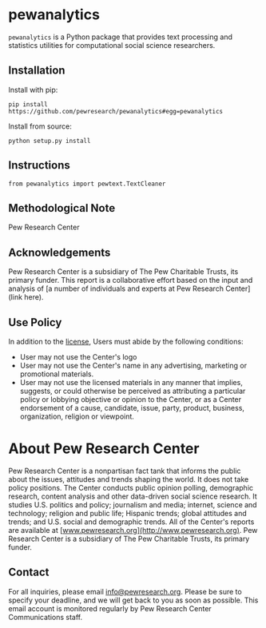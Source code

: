 # pewanalytics

`pewanalytics` is a Python package that provides text processing and statistics utilities for computational social science researchers.


## Installation 

Install with pip: 

    pip install https://github.com/pewresearch/pewanalytics#egg=pewanalytics

Install from source: 

    python setup.py install


## Instructions

    from pewanalytics import pewtext.TextCleaner

## Methodological Note

Pew Research Center


## Acknowledgements

Pew Research Center is a subsidiary of The Pew Charitable Trusts, its primary funder. This report is a collaborative effort based on the input and analysis of [a number of individuals and experts at Pew Research Center](link here).


## Use Policy 

In addition to the [license](https://github.com/pewreasearch/pewanalytics/blob/master/LICENSE), Users must abide by the following conditions:

- User may not use the Center's logo
- User may not use the Center's name in any advertising, marketing or promotional materials.
- User may not use the licensed materials in any manner that implies, suggests, or could otherwise be perceived as attributing a particular policy or lobbying objective or opinion to the Center, or as a Center endorsement of a cause, candidate, issue, party, product, business, organization, religion or viewpoint.


# About Pew Research Center

Pew Research Center is a nonpartisan fact tank that informs the public about the issues, attitudes and trends shaping the world. It does not take policy positions. The Center conducts public opinion polling, demographic research, content analysis and other data-driven social science research. It studies U.S. politics and policy; journalism and media; internet, science and technology; religion and public life; Hispanic trends; global attitudes and trends; and U.S. social and demographic trends. All of the Center's reports are available at [www.pewresearch.org](http://www.pewresearch.org). Pew Research Center is a subsidiary of The Pew Charitable Trusts, its primary funder.


## Contact

For all inquiries, please email info@pewresearch.org. Please be sure to specify your deadline, and we will get back to you as soon as possible. This email account is monitored regularly by Pew Research Center Communications staff.
